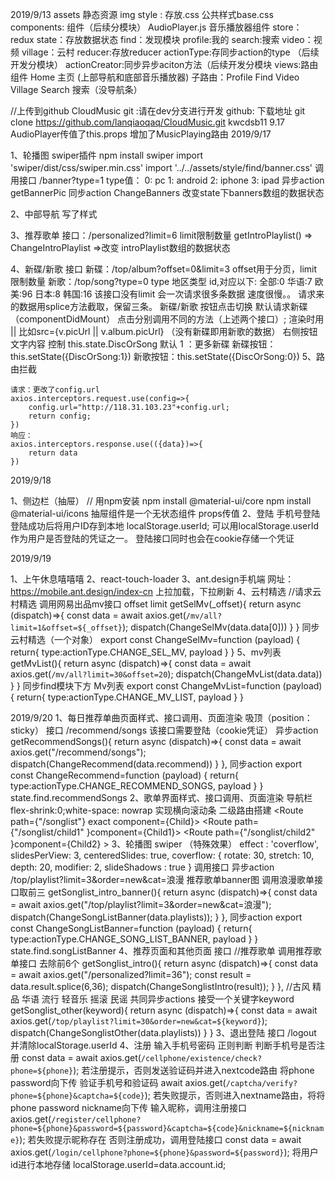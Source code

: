 2019/9/13
   assets 静态资源
        img
        style : 存放.css 公共样式base.css
    components: 组件（后续分模块）
        AudioPlayer.js 音乐播放器组件
    store： redux
        state：存放数据状态
            find：发现模块
            profile:我的
            search:搜索
            video：视频
            village：云村
        reducer:存放reducer
        actionType:存同步action的type （后续开发分模块）
        actionCreator:同步异步aciton方法（后续开发分模块
    views:路由组件
        Home 主页 (上部导航和底部音乐播放器)
            子路由：Profile  Find Video Village
        Search 搜索（没导航条）

   //上传到github    CloudMusic
      git :请在dev分支进行开发
      github:
          下载地址 git clone https://github.com/lanqiaoqaq/CloudMusic.git
           kwcdsb11
9.17
AudioPlayer传值了this.props
增加了MusicPlaying路由
2019/9/17

1、轮播图
    swiper插件
        npm install swiper
        import 'swiper/dist/css/swiper.min.css'
        import '../../assets/style/find/banner.css'
    调用接口 /banner?type=1
        type值：   0: pc 1: android  2: iphone  3: ipad
    异步action getBannerPic
    同步action ChangeBanners
    改变state下banners数组的数据状态

2、中部导航
    写了样式

3、推荐歌单
    接口：/personalized?limit=6
        limit限制数量
    getIntroPlaylist() => ChangeIntroPlaylist =>改变 introPlaylist数组的数据状态

4、新碟/新歌
    接口
        新碟：/top/album?offset=0&limit=3
            offset用于分页，limit限制数量
        新歌：/top/song?type=0
            type  地区类型 id,对应以下:
                全部:0  华语:7  欧美:96  日本:8  韩国:16
            该接口没有limit 会一次请求很多条数据 速度很慢。。
            请求来的数据用splice方法截取，保留三条。
    新碟/新歌  按钮点击切换
        默认请求新碟（componentDidMount）
        点击分别调用不同的方法（上述两个接口）;
        渲染时用 || 比如src={v.picUrl || v.album.picUrl} （没有新碟即用新歌的数据）
    右侧按钮文字内容
        控制 this.state.DiscOrSong
            默认 1 ：更多新碟
            新碟按钮：this.setState({DiscOrSong:1})
            新歌按钮：this.setState({DiscOrSong:0})
5、路由拦截

    请求：更改了config.url
    axios.interceptors.request.use(config=>{
        config.url="http://118.31.103.23"+config.url;
        return config;
    })
    响应：
    axios.interceptors.response.use(({data})=>{
        return data
    })

2019/9/18

1、侧边栏（抽屉）
    // 用npm安装
    npm install @material-ui/core
    npm install @material-ui/icons
    抽屉组件是一个无状态组件 props传值
2、登陆
    手机号登陆
    登陆成功后将用户ID存到本地 localStorage.userId;
    可以用localStorage.userId 作为用户是否登陆的凭证之一。
    登陆接口同时也会在cookie存储一个凭证

2019/9/19

1、上午休息嘻嘻嘻
2、react-touch-loader
3、ant.design手机端  网址：https://mobile.ant.design/index-cn
    上拉加载，下拉刷新
4、云村精选
    //请求云村精选 调用网易出品mv接口 offset limit
    getSelMv(_offset){
        return async (dispatch)=>{
            const data = await axios.get(`/mv/all?limit=1&offset=${_offset}`);
            dispatch(ChangeSelMv(data.data[0]))
        }
    }
    同步云村精选（一个对象）
    export const ChangeSelMv=function (payload) {
        return{
            type:actionType.CHANGE_SEL_MV,
            payload
        }
    }
5、mv列表
    getMvList(){
        return async (dispatch)=>{
            const data = await axios.get(`/mv/all?limit=30&offset=20`);
            dispatch(ChangeMvList(data.data))
        }
    }
    同步find模块下方 Mv列表
    export const ChangeMvList=function (payload) {
        return{
            type:actionType.CHANGE_MV_LIST,
            payload
        }
    }

2019/9/20
    1、每日推荐单曲页面样式、接口调用、页面渲染
        吸顶（position：sticky）
        接口  /recommend/songs  该接口需要登陆（cookie凭证）
            异步action
                getRecommendSongs(){
                    return async (dispatch)=>{
                        const data = await axios.get("/recommend/songs");
                        dispatch(ChangeRecommend(data.recommend))
                    }
                },
            同步action
                export const ChangeRecommend=function (payload) {
                    return{
                        type:actionType.CHANGE_RECOMMEND_SONGS,
                        payload
                    }
                }
            state.find.recommendSongs
    2、歌单界面样式、接口调用、页面渲染
        导航栏flex-shrink:0;white-space: nowrap 实现横向滚动条
        二级路由搭建
            <Route path={"/songlist"} exact component={Child}></Route>
            <Route path={"/songlist/child1" }component={Child1}></Route>
            <Route path={"/songlist/child2" }component={Child2} ></Route>
        3、轮播图 swiper   （特殊效果）
            effect : 'coverflow',
                slidesPerView: 3,
                centeredSlides: true,
                coverflow: {
                    rotate: 30,
                    stretch: 10,
                    depth: 20,
                    modifier: 2,
                    slideShadows : true
                }
            调用接口
                异步action /top/playlist?limit=3&order=new&cat=浪漫
                    推荐歌单banner图 调用浪漫歌单接口取前三
                    getSonglist_intro_banner(){
                        return async (dispatch)=>{
                            const data = await axios.get("/top/playlist?limit=3&order=new&cat=浪漫");
                            dispatch(ChangeSongListBanner(data.playlists));
                        }
                    },
            同步action
                export const ChangeSongListBanner=function (payload) {
                    return{
                        type:actionType.CHANGE_SONG_LIST_BANNER,
                        payload
                    }
                }
            state.find.songListBanner
        4、推荐页面和其他页面
            接口
                //推荐歌单 调用推荐歌单接口 去除前6个
                getSonglist_intro(){
                    return async (dispatch)=>{
                    const data = await axios.get("/personalized?limit=36");
                    const result = data.result.splice(6,36);
                        dispatch(ChangeSonglistIntro(result));
                    }
                },
                //古风 精品 华语 流行 轻音乐 摇滚 民谣 共同异步actions 接受一个关键字keyword
                getSonglist_other(keyword){
                    return async (dispatch)=>{
                        const data = await axios.get(`/top/playlist?limit=30&order=new&cat=${keyword}`);
                        dispatch(ChangeSonglistOther(data.playlists))
                    }
                }
    3、退出登陆
        接口 /logout 并清除localStorage.userId
    4、注册
        输入手机号密码
        正则判断
        判断手机号是否注册 const data = await axios.get(`/cellphone/existence/check?phone=${phone}`);
        若注册提示，否则发送验证码并进入nextcode路由 将phone password向下传
        验证手机号和验证码 await axios.get(`/captcha/verify?phone=${phone}&captcha=${code}`);
        若失败提示，否则进入nextname路由，将将phone password nickname向下传
        输入昵称，调用注册接口
            axios.get(`/register/cellphone?phone=${phone}&password=${password}&captcha=${code}&nickname=${nickname}`);
            若失败提示昵称存在
            否则注册成功，调用登陆接口
                 const data = await axios.get(`/login/cellphone?phone=${phone}&password=${password}`);
                将用户id进行本地存储
                localStorage.userId=data.account.id;

